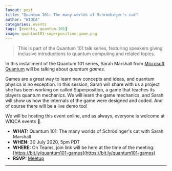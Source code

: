 ```yaml
---
layout: post
title: "Quantum 101: The many worlds of Schrödinger's cat"
author: "WIQCA"
categories: events
tags: [events, quantum-101]
image: quantum101-superposition-game.png
---
```

> This is part of the Quantum 101 talk series, featuring speakers giving inclusive introductions to quantum computing and related topics.

In this installment of the Quantum 101 series, Sarah Marshall from [Microsoft Quantum](https://www.microsoft.com/en-us/quantum) will be talking about _quantum games_.

Games are a great way to learn new concepts and ideas, and quantum physics is no exception. In this session, Sarah will share with us a project she has been working on called Superposition, a game that teaches its players quantum mechanics. We will learn the game mechanics, and Sarah will show us how the internals of the game were designed and coded. And of course there will be a live demo too!  

We will be hosting this event online, and as always, everyone is welcome at WIQCA events 💖.

- **WHAT:** Quantum 101: The many worlds of Schrödinger's cat with Sarah Marshall
- **WHEN:** 30 July 2020, 5pm PDT
- **WHERE:** On Teams, join link will be here at the time of the meeting: [https://bit.ly/quantum101-games](https://bit.ly/quantum101-games)
- **RSVP:** [Meetup](https://www.meetup.com/wiqca-sea/events/270449533/)

----
